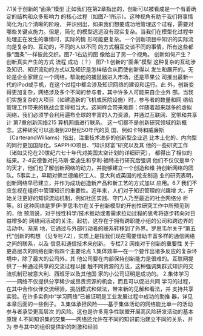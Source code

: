 7.1关于创新的“面条”模型
正如我们在第2章指出的，创新可以被看成是一个有着确定的结构和众多影响力
的核心过程（如图7-1所示）。这种视角有助于我们将事情简化为几个清晰的阶段，
并识别出，如果我们想要成功地管理这个过程，需要对哪些关键点施力。但是，简化
的模型远远没有现实复杂。当我们在模型化过程中处理正在发生的事情时，实际的情
形可能更复杂。一个创新项目中知识的实际流向是复杂的、互动的，不同的人以不同
的方式相互交谈不同的事情，所有这些都像“面条”一样彼此交织。图7-1右边的图
像给出了另一个视角。
创新如何产生？
创新真实产生的方式
流程
成功（？）
图7-1
创新的“面条”模型
这种复杂的互动涉及知识、知识流动的方式以及知识是怎样结合从而使创新得以
发生和展开的。无论是企业家建立一个网络，帮助他的捕鼠器进入市场，还是苹果公
司推出最新一代的iPod或手机，在这个过程中都会涉及知识网络的建设和运行。此
外，创新变得更加复杂，网络涉及多个不同的参与者，其中许多人可能来自企业外
部。当我们实施复杂的大项目（如建造新的飞机或医院设施）时，参与者的数量和网
络给管理工作带来的挑战会变得相当大。这同样会带来难题：伴随着越来越多的虚拟
网络，我们必须学会利用遍布全球的丰富的人力资源，并通过互联网、宽带和共享计
第7章创新网络215
算机网络进行联系。
这一切都不是创新研究领域的新概念。这种研究可以追潮到20世纪50年代的英
国，例如卡特和威廉斯（CarterandWilliams）指出，注重技术进步的创新型企业远
比本土化的、内向型的同行更加国际化。SAPPHO项目、“知识财富”研究以及其
他的一些研究工作（诸如艾伦在20世纪六七十年代对美国太空计划的详细研究），
都得出了相似的结果。2-4安德鲁对托马斯·爱迪生和亨利·福特进行研究后强调
他们不仅仅是单个的天才，他们也了解创新网络的动力，并能够建立一个创造和维
持创新网络的团队。5事实上，早期对佛兰德编织工人、意大利或英国的枪支制造
业的研究表明，创新网络早已建立，并作为成功创造新产品和新工艺的方式加以
应用。6.7
我们不应忽视在组织中管理知识的重要性。近年来，人们对于知识管理的兴趣增
大，开始关注更好的知识流动机制，例如社区实践、守门人乃至最近的社会网络分
析等。8]
这种网络是罗伊·罗思韦尔在关于创新模型的开创性研究工作中所预见到的，他
预测说，对于线性科学/技术推动或者需求拉动过程的思考将逐步转向对日益增多的
网络间活动的关注。起初，这存在于拥有跨职能小组的公司和跨边界的活动中。渐渐
地，它通过与外部行动者的联系转移到了外界。罗思韦尔关于“第五代”创新的构想
（见专栏7.2），实质上是指我们现在需要借助丰富多样的通信网络之间的联系，以及
信息和通信技术来创新。
专栏7.2
网络对于创新的重要性
关于更高层次的网络创新有四个主要论点
1.集体效率—在一个要作出诸多反应的复杂环境中，除了最大的公司外，其
他公司要在内部保持创新能力是很难的。互联网提供了一种通过共享的交流过程以接
触不同资源的方法，这种强调集群式知识的交流机制已被意大利、西班牙以及其他国
家的小公司证明是成功的。
2.集体学习——网络不仅提供分享稀少或昂贵资源的机会，而且可以促进共同
学习的过程，在其中合作伙伴交流经验，挑战模式和做法，带来新的见解和看法，并
支持共享实验。在许多实例中“学习网络”已被证明是工业发展过程中成功的助推
器，详见本章后面的一些例子。
3.集体承担风险——基于集体活动的网络能比单一的活动参与者承受更高层次
的风险。这也是许多竞争性联盟开展高风险研发活动的基本原理
4.不同知识集的交集——网络还允许在不同的知识前沿建立不同的关系，并为
参与其中的组织提供新的刺激和经验
